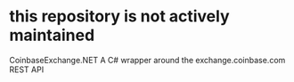 # this repository is not actively maintained

CoinbaseExchange.NET
A C# wrapper around the exchange.coinbase.com REST API
